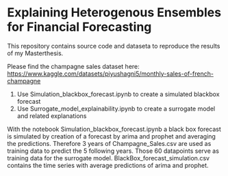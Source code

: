 # Explaining Heterogenous Ensembles for Financial Forecasting

This repository contains source code and dataseta to reproduce the results of my Masterthesis.

Please find the champagne sales dataset here: https://www.kaggle.com/datasets/piyushagni5/monthly-sales-of-french-champagne

1. Use Simulation_blackbox_forecast.ipynb to create a simulated blackbox forecast
2. Use Surrogate_model_explainability.ipynb to create a surrogate model and related explanations

With the notebook Simulation_blackbox_forecast.ipynb a black box forecast is simulated by creation of a forecast by arima and prophet and averaging the predictions. Therefore 3 years of Champagne_Sales.csv are used as training data to predict the 5 following years. Those 60 datapoints serve as training data for the surrogate model. BlackBox_forecast_simulation.csv contains the time series with average predictions of arima and prophet.
